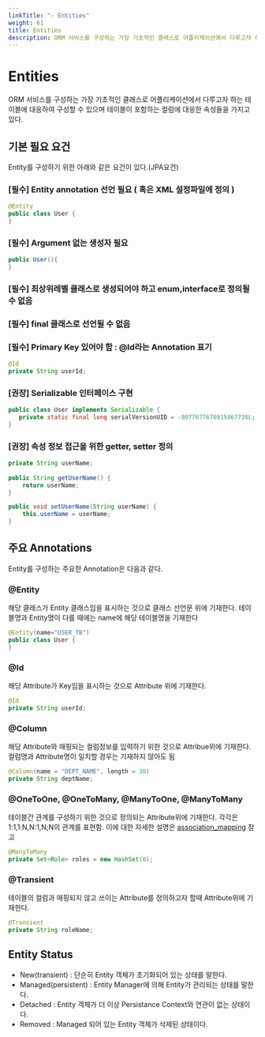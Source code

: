 ```yaml
---
linkTitle: "- Entities"
weight: 61
title: Entities
description: ORM 서비스를 구성하는 가장 기초적인 클래스로 어플리케이션에서 다루고자 하는 테이블에 대응하여 구성할 수 있으며 테이블이 포함하는 컬럼에 대응한 속성들을 가지고 있다.
---
```

# Entities
ORM 서비스를 구성하는 가장 기초적인 클래스로 어플리케이션에서 다루고자 하는 테이블에 대응하여 구성할 수 있으며 테이블이 포함하는 컬럼에 대응한 속성들을 가지고 있다.

## 기본 필요 요건
Entity를 구성하기 위한 아래와 같은 요건이 있다.(JPA요건)

### [필수] Entity annotation 선언 필요 ( 혹은 XML 설정파일에 정의 )
```java
@Entity
public class User {
}
```

### [필수] Argument 없는 생성자 필요
```java
public User(){
}
```

### [필수] 최상위레벨 클래스로 생성되어야 하고 enum,interface로 정의될 수 없음

### [필수] final 클래스로 선언될 수 없음

### [필수] Primary Key 있어야 함 : @Id라는 Annotation 표기
```java
@Id
private String userId;
```

### [권장] Serializable 인터페이스 구현
```java
public class User implements Serializable {
   private static final long serialVersionUID = -8077677670915867738L;
}
```

### [권장] 속성 정보 접근을 위한 getter, setter 정의
```java
private String userName;
 
public String getUserName() {
    return userName;
}

public void setUserName(String userName) {
    this.userName = userName;
}
```

## 주요 Annotations
Entity를 구성하는 주요한 Annotation은 다음과 같다.

### @Entity
해당 클래스가 Entity 클래스임을 표시하는 것으로 클래스 선언문 위에 기재한다. 테이블명과 Entity명이 다를 때에는 name에 해당 테이블명을 기재한다
```java
@Entity(name="USER_TB")
public class User {
}
```
### @Id
해당 Attribute가 Key임을 표시하는 것으로 Attribute 위에 기재한다.
```java
@Id
private String userId;
```

### @Column
해당 Attribute와 매핑되는 컬럼정보를 입력하기 위한 것으로 Attribue위에 기재한다. 컬럼명과 Attribute명이 일치할 경우는 기재하지 않아도 됨
```java
@Column(name = "DEPT_NAME", length = 30)
private String deptName;
```
### @OneToOne, @OneToMany, @ManyToOne, @ManyToMany
테이블간 관계를 구성하기 위한 것으로 정의되는 Attribute위에 기재한다. 각각은 1:1,1:N,N:1,N;N의 관계를 표현함. 이에 대한 자세한 설명은 [association_mapping](./orm-association_mapping.md) 참고
```java
@ManyToMany
private Set<Role> roles = new HashSet(0);
```
### @Transient
테이블의 컬럼과 매핑되지 않고 쓰이는 Attribute를 정의하고자 할때 Attribute위에 기재한다.
```java
@Transient
private String roleName;
```

## Entity Status
- New(transient) : 단순히 Entity 객체가 초기화되어 있는 상태를 말한다.
- Managed(persistent) : Entity Manager에 의해 Entity가 관리되는 상태를 말한다.
- Detached : Entity 객체가 더 이상 Persistance Context와 연관이 없는 상태이다.
- Removed : Managed 되어 있는 Entity 객체가 삭제된 상태이다.